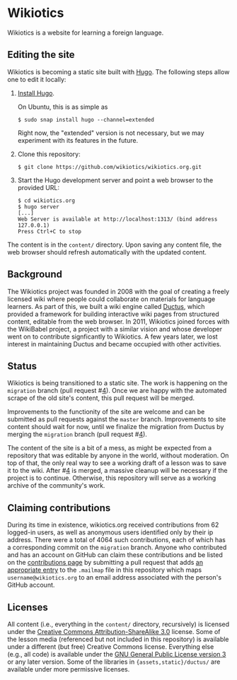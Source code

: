 # Wikiotics

Wikiotics is a website for learning a foreign language.

## Editing the site

Wikiotics is becoming a static site built with [Hugo](https://gohugo.io/).  The following steps allow one to edit it locally:

1. [Install Hugo](https://gohugo.io/getting-started/installing/).

   On Ubuntu, this is as simple as
      ```
      $ sudo snap install hugo --channel=extended
      ```

   Right now, the "extended" version is not necessary, but we may experiment with its features in the future.

2. Clone this repository:

   ```
   $ git clone https://github.com/wikiotics/wikiotics.org.git
   ```

3. Start the Hugo development server and point a web browser to the provided URL:

   ```
   $ cd wikiotics.org
   $ hugo server
   [...]
   Web Server is available at http://localhost:1313/ (bind address 127.0.0.1)
   Press Ctrl+C to stop
   ```

The content is in the `content/` directory.  Upon saving any content file, the web browser should refresh automatically with the updated content.

## Background

The Wikiotics project was founded in 2008 with the goal of creating a freely licensed wiki where people could collaborate on materials for language learners.  As part of this, we built a wiki engine called [Ductus](https://github.com/wikiotics/ductus), which provided a framework for building interactive wiki pages from structured content, editable from the web browser.  In 2011, Wikiotics joined forces with the WikiBabel project, a project with a similar vision and whose developer went on to contribute signficantly to Wikiotics.  A few years later, we lost interest in maintaining Ductus and became occupied with other activities.

## Status

Wikiotics is being transitioned to a static site.  The work is happening on the `migration` branch (pull request #[4](https://github.com/wikiotics/wikiotics.org/pull/4)).  Once we are happy with the automated scrape of the old site's content, this pull request will be merged.

Improvements to the functionity of the site are welcome and can be submitted as pull requests against the `master` branch.  Improvements to site content should wait for now, until we finalize the migration from Ductus by merging the `migration` branch (pull request #[4](https://github.com/wikiotics/wikiotics.org/pull/4)).

The content of the site is a bit of a mess, as might be expected from a repository that was editable by anyone in the world, without moderation.  On top of that, the only real way to see a working draft of a lesson was to save it to the wiki.  After #[4](https://github.com/wikiotics/wikiotics.org/pull/4) is merged, a massive cleanup will be necessary if the project is to continue.  Otherwise, this repository will serve as a working archive of the community's work.

## Claiming contributions

During its time in existence, wikiotics.org received contributions from 62 logged-in users, as well as anonymous users identified only by their ip address.  There were a total of 4064 such contributions, each of which has a corresponding commit on the `migration` branch.  Anyone who contributed and has an account on GitHub can claim these contributions and be listed on the [contributions page](https://github.com/wikiotics/wikiotics.org/graphs/contributors) by submitting a pull request that adds [an appropriate entry](https://git-scm.com/docs/git-check-mailmap#_mapping_authors) to the `.mailmap` file in this repository which maps `username@wikiotics.org` to an email address associated with the person's GitHub account.

## Licenses

All content (i.e., everything in the `content/` directory, recursively) is licensed under the [Creative Commons Attribution-ShareAlike 3.0](https://creativecommons.org/licenses/by-sa/3.0/) license.  Some of the lesson media (referenced but not included in this repository) is available under a different (but free) Creative Commons license.  Everything else (e.g., all code) is available under the [GNU General Public License version 3](https://www.gnu.org/licenses/gpl-3.0.en.html) or any later version.  Some of the libraries in `{assets,static}/ductus/` are available under more permissive licenses.
